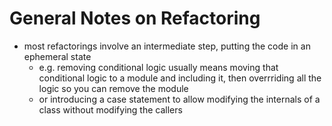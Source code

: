 # General Notes on Refactoring

- most refactorings involve an intermediate step, putting the code in an ephemeral state
  - e.g. removing conditional logic usually means moving that conditional logic to a module and including it, then overrriding all the logic so you can remove the module
  - or introducing a case statement to allow modifying the internals of a class without modifying the callers
